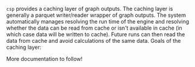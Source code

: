 `csp` provides a caching layer of graph outputs. The caching layer is generally a parquet writer/reader wrapper of graph outputs. The system automatically manages resolving the run time of the engine and resolving whether the data can be read from cache or isn't available in cache (in which case data will be written to cache). Future runs can then read the data from cache and avoid calculations of the same data. Goals of the caching layer:

More documentation to follow!

